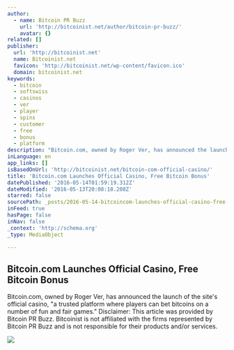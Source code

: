 ```yaml
---
author:
  - name: Bitcoin PR Buzz
    url: 'http://bitcoinist.net/author/bitcoin-pr-buzz/'
    avatar: {}
related: []
publisher:
  url: 'http://bitcoinist.net'
  name: Bitcoinist.net
  favicon: 'http://bitcoinist.net/wp-content/favicon.ico'
  domain: bitcoinist.net
keywords:
  - bitcoin
  - softswiss
  - casinos
  - ver
  - player
  - spins
  - customer
  - free
  - bonus
  - platform
description: "Bitcoin.com, owned by Roger Ver, has announced the launch of the site's official casino, \"a trusted platform where players can bet bitcoins on a number of fun and fair games.\" Disclaimer: This article was provided by Bitcoin PR Buzz. Bitcoinist is not affiliated with the firms represented by Bitcoin PR Buzz and is not responsible for their products and/or services."
inLanguage: en
app_links: []
isBasedOnUrl: 'http://bitcoinist.net/bitcoin-com-official-casino/'
title: 'Bitcoin.com Launches Official Casino, Free Bitcoin Bonus'
datePublished: '2016-05-14T01:59:19.312Z'
dateModified: '2016-05-13T20:08:18.208Z'
starred: false
sourcePath: _posts/2016-05-14-bitcoincom-launches-official-casino-free-bitcoin-bonus.md
inFeed: true
hasPage: false
inNav: false
_context: 'http://schema.org'
_type: MediaObject

---
```

<article style=""><h1>Bitcoin.com Launches Official Casino, Free Bitcoin Bonus</h1><p>Bitcoin.com, owned by Roger Ver, has announced the launch of the site's official casino, "a trusted platform where players can bet bitcoins on a number of fun and fair games." Disclaimer: This article was provided by Bitcoin PR Buzz. Bitcoinist is not affiliated with the firms represented by Bitcoin PR Buzz and is not responsible for their products and/or services.</p><img src="http://bitcoinist.net/wp-content/uploads/2016/05/Bitcoin-com-casino-PR-Buzz-cover.png" /></article>